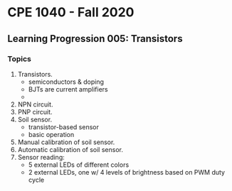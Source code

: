 # CPE 1040 - Fall 2020

## Learning Progression 005: Transistors

### Topics

1. Transistors.  
   - semiconductors & doping  
   - BJTs are current amplifiers  
   - 
2. NPN circuit.  
3. PNP circuit.  
4. Soil sensor.  
   - transistor-based sensor  
   - basic operation  
5. Manual calibration of soil sensor.  
6. Automatic calibration of soil sensor.  
7. Sensor reading:  
   - 5 external LEDs of different colors  
   - 2 external LEDs, one w/ 4 levels of brightness based on PWM duty cycle  


